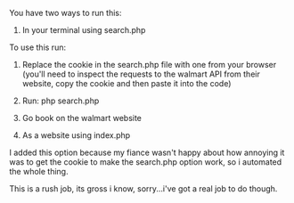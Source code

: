 You have two ways to run this:

1. In your terminal using search.php

To use this run:

1. Replace the cookie in the search.php file with one from your browser (you'll need to inspect the requests to the walmart API from their website, copy the cookie and then paste it into the code)
2. Run: php search.php
3. Go book on the walmart website

2. As a website using index.php

I added this option because my fiance wasn't happy about how annoying it was to get the cookie to make the search.php option work, so i automated the whole thing.

This is a rush job, its gross i know, sorry...i've got a real job to do though.
